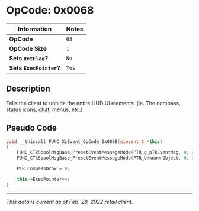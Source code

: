 # OpCode: 0x0068

| Information               | Notes |
|---                        |---    |
| **OpCode**                | `68`  |
| **OpCode Size**           | `1`   |
| **Sets `RetFlag`?**       | `No`  |
| **Sets `ExecPointer`?**   | `Yes` |

## Description

Tells the client to unhide the entire HUD UI elements. (ie. The compass, status icons, chat, menus, etc.)

## Pseudo Code

```cpp
void __thiscall FUNC_XiEvent_OpCode_0x0068(xievent_t *this)
{
    FUNC_CTkSpoolMsgBase_PresetEventMessageMode(PTR_g_pTkEventMsg, 0, 0, 0);
    FUNC_CTkSpoolMsgBase_PresetEventMessageMode(PTR_UnknownObject, 0, 0, 0);

    PTR_CompassDrow = 0;

    this->ExecPointer++;
}
```

---

_This data is current as of Feb. 28, 2022 retail client._
